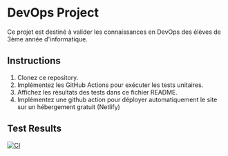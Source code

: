 # DevOps Project

Ce projet est destiné à valider les connaissances en DevOps des élèves de 3ème année d'informatique.

## Instructions

1. Clonez ce repository.
2. Implémentez les GitHub Actions pour exécuter les tests unitaires.
3. Affichez les résultats des tests dans ce fichier README.
4. Implémentez une github action pour déployer automatiquement le site sur un hébergement gratuit (Netlify)

## Test Results

[![CI](https://github.com/Mohamed-Ouzammad/devops-project/actions/workflows/ci.yml/badge.svg)](https://github.com/Mohamed-Ouzammad/devops-project/actions/workflows/ci.yml)
